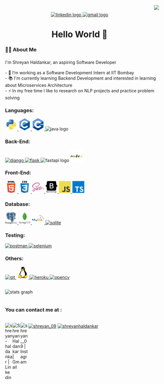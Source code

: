<img align="right" height="200" src="https://user-images.githubusercontent.com/74038190/212749447-bfb7e725-6987-49d9-ae85-2015e3e7cc41.gif"  />

###

<div align="center">
  <a href="https://www.linkedin.com/in/shreyan-haldankar/" target="_blank">
    <img src="https://img.shields.io/static/v1?message=LinkedIn&logo=linkedin&label=&color=0077B5&logoColor=white&labelColor=&style=for-the-badge" height="25" alt="linkedin logo"  />
  </a>
  <a href="mailto:shreyanhaldankar@gmail.com" target="_blank">
    <img src="https://img.shields.io/static/v1?message=Gmail&logo=gmail&label=&color=D14836&logoColor=white&labelColor=&style=for-the-badge" height="25" alt="gmail logo"  />
  </a>
</div>

###

<h1 align="center">Hello World 👋</h1>

###

<h3 align="left">👩‍💻  About Me</h3>

###

<p align="left">I'm Shreyan Haldankar, an aspiring Software Developer<br><br>- 🔭 I’m working as a Software Development Intern at IIT Bombay<br>- 📚 I'm currently learning Backend Development and interested in learning about Microservices Architecture<br>- ⚡ In my free time I like to research on NLP projects and practice problem solving</p>

###
<h3 align="left">Languages:</h3>
<p align="left">
   <a href="https://www.python.org" target="_blank" rel="noreferrer">
    <img
      src="https://raw.githubusercontent.com/devicons/devicon/master/icons/python/python-original.svg"
      alt="python"
      width="40"
      height="40"
    />
      </a>
       <a href="https://www.cprogramming.com/" target="_blank" rel="noreferrer">
    <img
      src="https://raw.githubusercontent.com/devicons/devicon/master/icons/c/c-original.svg"
      alt="c"
      width="40"
      height="40"
    />
  </a>
 
  <a href="https://www.w3schools.com/cpp/" target="_blank" rel="noreferrer">
    <img
      src="https://raw.githubusercontent.com/devicons/devicon/master/icons/cplusplus/cplusplus-original.svg"
      alt="cplusplus"
      width="40"
      height="40"
    />
  </a>
<img src="https://cdn.jsdelivr.net/gh/devicons/devicon/icons/java/java-original.svg" height="40" alt="java logo"  />
</p>

<h3 align="left">Back-End:</h3>
<p align="left"> <a href="https://www.djangoproject.com/" target="_blank" rel="noreferrer"> <img src="https://cdn.worldvectorlogo.com/logos/django.svg" alt="django" width="40" height="40"/> </a>  
 <a href="https://flask.palletsprojects.com/" target="_blank" rel="noreferrer"> <img src="https://www.vectorlogo.zone/logos/pocoo_flask/pocoo_flask-icon.svg" alt="flask" width="40" height="40"/> </a> 
   <img src="https://cdn.jsdelivr.net/gh/devicons/devicon/icons/fastapi/fastapi-original.svg" height="40" alt="fastapi logo"  />
<a href="https://nodejs.org" target="_blank" rel="noreferrer"> <img src="https://raw.githubusercontent.com/devicons/devicon/master/icons/nodejs/nodejs-original-wordmark.svg" alt="nodejs" width="40" height="40"/> </a>

</p>


<h3 align="left">Front-End:</h3>
<p align="left">
  <a href="https://www.w3.org/html/" target="_blank" rel="noreferrer">
    <img
      src="https://raw.githubusercontent.com/devicons/devicon/master/icons/html5/html5-original-wordmark.svg"
      alt="html5"
      width="40"
      height="40"
    />
  </a>
    <a href="https://www.w3schools.com/css/" target="_blank" rel="noreferrer">
    <img
      src="https://raw.githubusercontent.com/devicons/devicon/master/icons/css3/css3-original-wordmark.svg"
      alt="css3"
      width="40"
      height="40"
    />
  </a>
   <a href="https://sass-lang.com" target="_blank" rel="noreferrer"> <img src="https://raw.githubusercontent.com/devicons/devicon/master/icons/sass/sass-original.svg" alt="sass" width="40" height="40"/> </a>
    <a href="https://getbootstrap.com" target="_blank" rel="noreferrer">
    <img
      src="https://raw.githubusercontent.com/devicons/devicon/master/icons/bootstrap/bootstrap-plain-wordmark.svg"
      alt="bootstrap"
      width="40"
      height="40"
    />
  </a>
       <a
    href="https://developer.mozilla.org/en-US/docs/Web/JavaScript" target="_blank" rel="noreferrer" >
    <img
      src="https://raw.githubusercontent.com/devicons/devicon/master/icons/javascript/javascript-original.svg"
      alt="javascript"
      width="40"
      height="40"
    />
  </a>
   <a href="https://www.typescriptlang.org/" target="_blank" rel="noreferrer"> <img src="https://raw.githubusercontent.com/devicons/devicon/master/icons/typescript/typescript-original.svg" alt="typescript" width="40" height="40"/> </a>
 </p>
 
<!--  
 <h3 align="left">Backend:</h3>
 <p align="left"></p>
  -->
 <h3 align="left">Database:</h3>
   <p align="left">
  <a href="https://www.postgresql.org" target="_blank" rel="noreferrer">
    <img
      src="https://raw.githubusercontent.com/devicons/devicon/master/icons/postgresql/postgresql-original-wordmark.svg"
      alt="postgresql"
      width="40"
      height="40"
    />
  </a>
    <a href="https://www.mongodb.com/" target="_blank" rel="noreferrer"> <img src="https://raw.githubusercontent.com/devicons/devicon/master/icons/mongodb/mongodb-original-wordmark.svg" alt="mongodb" width="40" height="40"/> </a>
    <a href="https://www.mysql.com/" target="_blank" rel="noreferrer"> <img src="https://raw.githubusercontent.com/devicons/devicon/master/icons/mysql/mysql-original-wordmark.svg" alt="mysql" width="40" height="40"/> </a>
    <a href="https://www.sqlite.org/" target="_blank" rel="noreferrer">
    <img
      src="https://www.vectorlogo.zone/logos/sqlite/sqlite-icon.svg"
      alt="sqlite"
      width="40"
      height="40"
    />
  </a>

  
</p>


<h3 align="left">Testing:</h3>
<p align="left">
<a href="https://postman.com" target="_blank" rel="noreferrer"> <img src="https://www.vectorlogo.zone/logos/getpostman/getpostman-icon.svg" alt="postman" width="40" height="40"/> </a>
   <a href="https://www.selenium.dev" target="_blank" rel="noreferrer"> <img src="https://raw.githubusercontent.com/detain/svg-logos/780f25886640cef088af994181646db2f6b1a3f8/svg/selenium-logo.svg" alt="selenium" width="40" height="40"/> </a> 
</p>
   
   

<h3 align="left">Others:</h3>
<p align="left">
  <a href="https://git-scm.com/" target="_blank" rel="noreferrer">
    <img
      src="https://www.vectorlogo.zone/logos/git-scm/git-scm-icon.svg"
      alt="git"
      width="40"
      height="40"
    />
  </a>
    <a href="https://www.linux.org/" target="_blank" rel="noreferrer">
       <img src="https://raw.githubusercontent.com/devicons/devicon/master/icons/linux/linux-original.svg" alt="linux" width="40" height="40"/>
   </a>
   
   <a href="https://heroku.com" target="_blank" rel="noreferrer">
      <img src="https://www.vectorlogo.zone/logos/heroku/heroku-icon.svg" alt="heroku" width="40" height="40"/>
   </a>
      <a href="https://opencv.org/" target="_blank" rel="noreferrer">
    <img
      src="https://www.vectorlogo.zone/logos/opencv/opencv-icon.svg"
      alt="opencv"
      width="40"
      height="40"
    />
  </a>

  
</p>
  
<br>
<div align="left">
  <img src="https://github-readme-stats.vercel.app/api?username=shreyan-haldankar&hide_title=false&hide_rank=false&show_icons=false&include_all_commits=true&count_private=true&disable_animations=false&theme=github_dark&locale=en&hide_border=false&order=1" height="200" alt="stats graph"  />
</div>

<!-- <p>&nbsp;<img align="center" src="https://github-readme-stats.vercel.app/api?username=shreyan-haldankar&show_icons=true&theme=dark&locale=en" alt="shreyan-haldankar" /></p> -->
<br> 
 


<!-- <p><img align="center" src="https://github-readme-stats.vercel.app/api/top-langs?username=shreyan-haldankar&show_icons=true&locale=en&layout=compact" alt="shreyan-haldankar" /></p> -->

<h3>You can contact me at :</h3> 
<br>
<a href="https://www.linkedin.com/in/shreyan-haldankar/">
    <img align="left" alt="shreyan-haldankar | Linkedin" width="24px" src="https://cdn-icons-png.flaticon.com/512/174/174857.png">
</a>
  <a href="mailto:shreyanhaldankar@gmail.com">
    <img align="left" alt="Shreyan Haldankar | Gmail" width="26px" src="https://cdn-icons-png.flaticon.com/512/732/732200.png" />
  </a>
  <a href="https://www.instagram.com/shreyan__09/">
    <img align="left" alt="shreyan__09 | Instagram" width="26px" src="https://cdn-icons-png.flaticon.com/512/174/174855.png" />
  </a>
  <a href="https://www.codechef.com/users/shreyan_09" target="blank"><img align="center" src="https://cdn.jsdelivr.net/npm/simple-icons@3.1.0/icons/codechef.svg" alt="shreyan_09" height="30" width="40" /></a>
<a href="https://www.hackerrank.com/shreyanhaldankar" target="blank"><img align="center" src="https://raw.githubusercontent.com/rahuldkjain/github-profile-readme-generator/master/src/images/icons/Social/hackerrank.svg" alt="shreyanhaldankar" height="30" width="40" /></a>


<p align="left">

</p>





